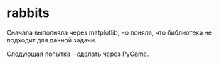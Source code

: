 # rabbits

Сначала выполняла через matplotlib, но поняла, что библиотека не подходит для данной задачи.

Следующая попытка - сделать через PyGame.
